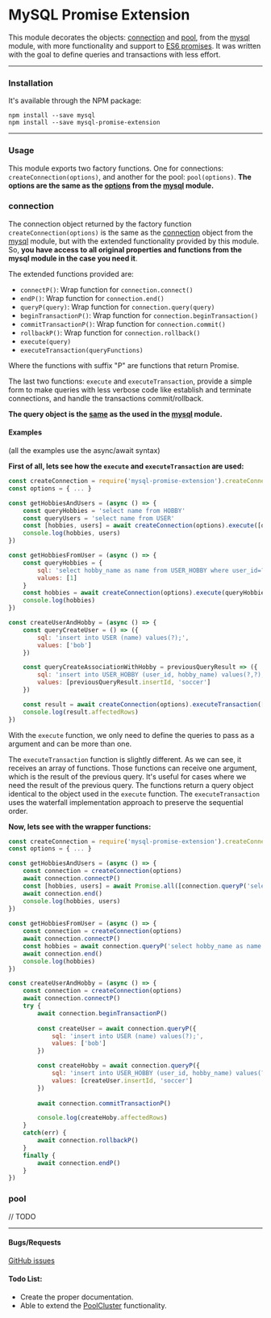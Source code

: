 # MySQL Promise Extension

This module decorates the objects: [connection](https://www.npmjs.com/package/mysql#establishing-connections) and [pool](https://www.npmjs.com/package/mysql#pooling-connections), from the [mysql](https://www.npmjs.com/package/mysql) module, with more functionality and support to [ES6 promises](https://developer.mozilla.org/en-US/docs/Web/JavaScript/Reference/Global_Objects/Promise). It was written with the goal to define queries and transactions with less effort.

----------

### Installation
It's available through the NPM package:

    npm install --save mysql
    npm install --save mysql-promise-extension

----------

### Usage
This module exports two factory functions. One for connections: `createConnection(options)`, and another for the pool: `pool(options)`. **The options are the same as the [options](https://www.npmjs.com/package/mysql#connection-options) from the [mysql](https://www.npmjs.com/package/mysql) module.**

### **connection**
The connection object returned by the factory function `createConnection(options)` is the same as the [connection](https://www.npmjs.com/package/mysql#establishing-connections) object from the [mysql](https://www.npmjs.com/package/mysql) module, but with the extended functionality provided by this module. So, **you have access to all original properties and functions from the mysql module in the case you need it**. 

The extended functions provided are:

 - `connectP()`: Wrap function for `connection.connect()`
 - `endP()`: Wrap function for `connection.end()` 
 - `queryP(query)`: Wrap function for `connection.query(query)`
 - `beginTransactionP()`: Wrap function for `connection.beginTransaction()`
 - `commitTransactionP()`: Wrap function for `connection.commit()`
 - `rollbackP()`: Wrap function for `connection.rollback()`
 - `execute(query)`
 - `executeTransaction(queryFunctions)` 

Where the functions with suffix "P" are functions that return Promise.

The last two functions: `execute` and `executeTransaction`, provide a simple form to make queries with less verbose code like establish and terminate connections, and handle the transactions commit/rollback.

**The query object is the [same](https://www.npmjs.com/package/mysql#performing-queries) as the used in the [mysql](https://www.npmjs.com/package/mysql) module.**

#### Examples
(all the examples use the async/await syntax)

**First of all, lets see how the `execute` and `executeTransaction` are used:**

```js
const createConnection = require('mysql-promise-extension').createConnection
const options = { ... }

const getHobbiesAndUsers = (async () => {
	const queryHobbies = 'select name from HOBBY'
	const queryUsers = 'select name from USER'
	const [hobbies, users] = await createConnection(options).execute([queryHobbies, queryUsers])
	console.log(hobbies, users)
})

const getHobbiesFromUser = (async () => {
	const queryHobbies = {
		sql: 'select hobby_name as name from USER_HOBBY where user_id=?',
		values: [1]
	}
	const hobbies = await createConnection(options).execute(queryHobbies)
	console.log(hobbies)
})

const createUserAndHobby = (async () => {
	const queryCreateUser = () => ({
		sql: 'insert into USER (name) values(?);',
		values: ['bob']
	})

	const queryCreateAssociationWithHobby = previousQueryResult => ({
		sql: 'insert into USER_HOBBY (user_id, hobby_name) values(?,?);',
		values: [previousQueryResult.insertId, 'soccer']
	})

	const result = await createConnection(options).executeTransaction([queryCreateUser, queryCreateAssociationWithHobby])
	console.log(result.affectedRows)
})
```

With the `execute` function, we only need to define the queries to pass as a argument and can be more than one. 

The `executeTransaction` function is slightly different. As we can see, it receives an array of functions. Those functions can receive one argument, which is the result of the previous query. It's useful for cases where we need the result of the previous query. The functions return a query object identical to the object used in the `execute` function. 
The `executeTransaction` uses the waterfall implementation approach to preserve the sequential order.

**Now, lets see with the wrapper functions:**

```js
const createConnection = require('mysql-promise-extension').createConnection
const options = { ... }

const getHobbiesAndUsers = (async () => {
	const connection = createConnection(options)
	await connection.connectP()
	const [hobbies, users] = await Promise.all([connection.queryP('select name from HOBBY'), connection.queryP('select name from USER')])
	await connection.end()
	console.log(hobbies, users)
})
		
const getHobbiesFromUser = (async () => {
	const connection = createConnection(options)
	await connection.connectP()
	const hobbies = await connection.queryP('select hobby_name as name from USER_HOBBY where user_id=1')
	await connection.end()
	console.log(hobbies)
})

const createUserAndHobby = (async () => {
	const connection = createConnection(options)
	await connection.connectP()
	try {
		await connection.beginTransactionP()
		
		const createUser = await connection.queryP({
			sql: 'insert into USER (name) values(?);',
			values: ['bob']
		})

		const createHobby = await connection.queryP({
			sql: 'insert into USER_HOBBY (user_id, hobby_name) values(?,?);',
			values: [createUser.insertId, 'soccer']
		})
	
		await connection.commitTransactionP()

		console.log(createHoby.affectedRows)
	}
	catch(err) {
		await connection.rollbackP()
	}
	finally {
		await connection.endP()
	}
})
```

### **pool**
// TODO

----------
#### Bugs/Requests
[GitHub issues](https://github.com/rikmms/mysql-promise-extension/issues)

#### Todo List:
 - Create the proper documentation.
 - Able to extend the [PoolCluster](https://www.npmjs.com/package/mysql#poolcluster) functionality.



